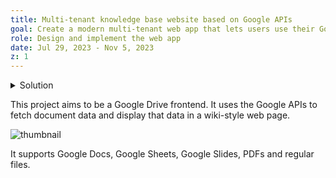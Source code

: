```yaml
---
title: Multi-tenant knowledge base website based on Google APIs
goal: Create a modern multi-tenant web app that lets users use their Google Drive as a knowledge base
role: Design and implement the web app
date: Jul 29, 2023 - Nov 5, 2023
z: 1
---
```


<details>
<summary>Solution</summary>

I chose NextJS as the backbone for this project as it offers the greatest amount of flexibility while still being very powerful both on the client as well as on the server with an active community and thriving ecosystem.

For styles I chose TailwindCSS with DaisyUI for the optimizations and development speed that come out of using them. Tailwind uses purgecss to minimize the final bundle making the page load and feel faster.

The database is PostgreSQL with Prisma ORM running on Vercel's cloud infrastructure.

For authentication I chose NextAuth with JWT as it's the preferred way to handle auth in a NextJS project.


The actual implementation is a lengthy process involving many moving parts and lots of code. I'll go over the three most challenging problems in no particular order.

Interfacing with Google Drive is done to read the content there and almost never used for writing except for setting and removing permissions. To read the content the reader must have appropriate permissions and that's determined by the auth system with a JWT.
For each request we can get the JWT and use it in the google client to auth unless it's an anonymous user, in which case we must use a google service account JWT. This JWT holds a google client access token used by google in determining permissions.
Once the client is set up we can start making drive requests on behalf of the user getting their drive content inside the web app including folders, files, documents, pictures, shared drives and so on, which can later be rendered on a page.
These requests are a bottleneck, which required many optimizations and concurrency tricks to make the site considerably faster than the competition.

The storage API uses Prisma ORM for storing and getting all the user info including wikis and spaces. When a user logs in they can see their wiki as well as all the wikis they are allowed to manage. It's used to handle authorized requests like changing the wiki/space name, url, permissions and more. Storage is an integral part of any web application.

The UI/UX uses TailwindCSS and DaisyUI to make everything a fast, modern, optimized and intuitive experience with extra features like dozens of themes as well as a custom theme builder.
React was used with TypeScript to provide a nice modern client-side experience between transitions and interactions.
This setup supports maximum optimization as you can see in the screenshots below allowing the app to reach a lighthouse score of 100 on all but one (it has 99) pages.
Both mobile and desktop is supported.
</details>

This project aims to be a Google Drive frontend. It uses the Google APIs to fetch document data and display that data in a wiki-style web page.


![thumbnail](/thumbnail.png)


It supports Google Docs, Google Sheets, Google Slides, PDFs and regular files.



